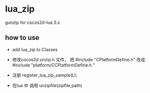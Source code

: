 # lua_zip
gunzip for cocos2d-lua 3.x 

## how to use

- add lua_zip to Classes 

- 修改cocos2d unzip.h 文件， 把 #include "CPlatformDefine.h" 改成  #include "platform/CCPlatformDefine.h "

- 注册 register_lua_zip_sample(L);

- 在lua 中 调用 unzipfile(zipfile,path)
